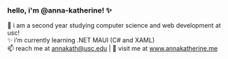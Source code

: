 ### hello, i'm @anna-katherine! ✨
🍓 i am a second year studying computer science and web development at usc!  
✨ i’m currently learning .NET MAUI (C# and XAML)  
📫 reach me at annakath@usc.edu | 🤗 visit me at www.annakatherine.me  



<!--
**anna-katherine/anna-katherine** is a ✨ _special_ ✨ repository because its `README.md` (this file) appears on your GitHub profile.

Here are some ideas to get you started:

- 🔭 I’m currently working on ...
- ✨ I’m currently learning ...
- 👯 I’m looking to collaborate on ...
- 🤔 I’m looking for help with ...
- 💬 Ask me about ...
- 📫 How to reach me: ...
- 😄 Pronouns: ...
- ⚡ Fun fact: ...
-->
